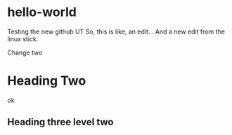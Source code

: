 # hello-world
Testing the new github UT
So, this is like, an edit...
And a new edit from the linux stick.

Change two

# Heading Two

ok

## Heading three level two

